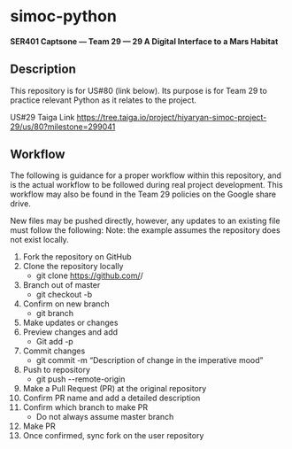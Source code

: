 # simoc-python
#### SER401 Captsone — Team 29 — 29 A Digital Interface to a Mars Habitat

## Description
This repository is for US#80 (link below). Its purpose is for Team 29 to practice relevant Python as it relates to the
project.

US#29 Taiga Link
https://tree.taiga.io/project/hiyaryan-simoc-project-29/us/80?milestone=299041

## Workflow
The following is guidance for a proper workflow within this repository, and is the actual workflow to be followed during 
real project development. This workflow may also be found in the Team 29 policies on the Google share drive.

New files may be pushed directly, however, any updates to an existing file must follow the following:
Note: the example assumes the repository does not exist locally.

1. Fork the repository on GitHub
2. Clone the repository locally
    - git clone https://github.com/<user>/<repository>
3. Branch out of master
    - git checkout -b <branch-name>
4. Confirm on new branch
    - git branch
5. Make updates or changes
6. Preview changes and add
    - Git add -p
7. Commit changes
    - git commit -m “Description of change in the imperative mood”
8. Push to repository
    - git push --remote-origin <branch-name> 
9. Make a Pull Request (PR) at the original repository
10. Confirm PR name and add a detailed description
11. Confirm which branch to make PR
    - Do not always assume master branch
12. Make PR
13. Once confirmed, sync fork on the user repository
